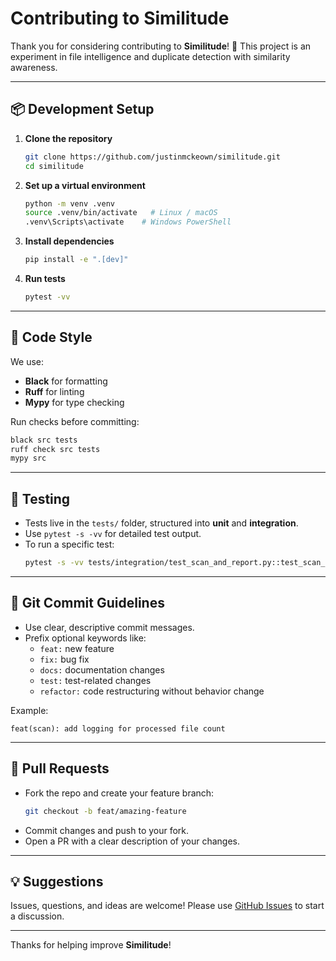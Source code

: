 # Contributing to Similitude

Thank you for considering contributing to **Similitude**! 🚀
This project is an experiment in file intelligence and duplicate detection with similarity awareness.

---

## 📦 Development Setup

1. **Clone the repository**
   ```bash
   git clone https://github.com/justinmckeown/similitude.git
   cd similitude
   ```

2. **Set up a virtual environment**
   ```bash
   python -m venv .venv
   source .venv/bin/activate   # Linux / macOS
   .venv\Scripts\activate    # Windows PowerShell
   ```

3. **Install dependencies**
   ```bash
   pip install -e ".[dev]"
   ```

4. **Run tests**
   ```bash
   pytest -vv
   ```

---

## 🧹 Code Style

We use:
- **Black** for formatting
- **Ruff** for linting
- **Mypy** for type checking

Run checks before committing:
```bash
black src tests
ruff check src tests
mypy src
```

---

## 🧪 Testing

- Tests live in the `tests/` folder, structured into **unit** and **integration**.
- Use `pytest -s -vv` for detailed test output.
- To run a specific test:
  ```bash
  pytest -s -vv tests/integration/test_scan_and_report.py::test_scan_and_report_duplicates
  ```

---

## 📝 Git Commit Guidelines

- Use clear, descriptive commit messages.
- Prefix optional keywords like:
  - `feat:` new feature
  - `fix:` bug fix
  - `docs:` documentation changes
  - `test:` test-related changes
  - `refactor:` code restructuring without behavior change

Example:
```
feat(scan): add logging for processed file count
```

---

## 🤝 Pull Requests

- Fork the repo and create your feature branch:
  ```bash
  git checkout -b feat/amazing-feature
  ```
- Commit changes and push to your fork.
- Open a PR with a clear description of your changes.

---

## 💡 Suggestions

Issues, questions, and ideas are welcome!
Please use [GitHub Issues](https://github.com/justinmckeown/similitude/issues) to start a discussion.

---

Thanks for helping improve **Similitude**!

